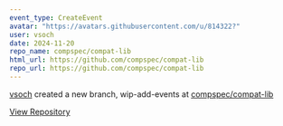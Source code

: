 ```yaml
---
event_type: CreateEvent
avatar: "https://avatars.githubusercontent.com/u/814322?"
user: vsoch
date: 2024-11-20
repo_name: compspec/compat-lib
html_url: https://github.com/compspec/compat-lib
repo_url: https://github.com/compspec/compat-lib
---
```


<a href='https://github.com/vsoch' target='_blank'>vsoch</a> created a new branch, wip-add-events at <a href='https://github.com/compspec/compat-lib' target='_blank'>compspec/compat-lib</a>

<a href='https://github.com/compspec/compat-lib' target='_blank'>View Repository</a>